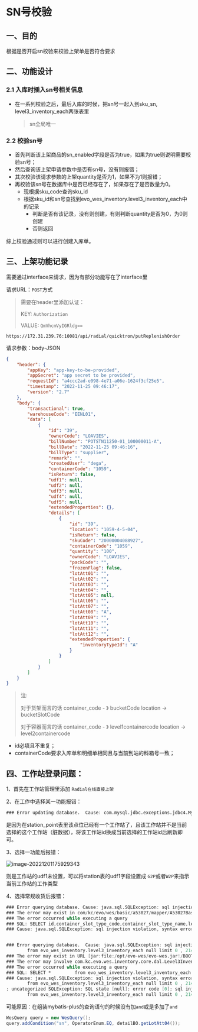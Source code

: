 # SN号校验

## 一、目的

根据是否开启sn校验来校验上架单是否符合要求

## 二、功能设计

### 2.1 入库时插入sn号相关信息

- 在一系列校验之后，最后入库的时候，把sn号一起入到sku_sn, level3_inventory_each两张表里

  > sn全局唯一

### 2.2 校验sn号

- 首先判断该上架商品的sn_enabled字段是否为true，如果为true则说明需要校验sn号；
- 然后查询该上架申请参数中是否有sn号，没有则报错；
- 其次校验该请求参数的上架quantity是否为1，如果不为1则报错；
- 再校验该sn号在数据库中是否已经存在了，如果存在了是否数量为0。
  - 现根据sku_code查询sku_id
  - 根据sku_id和sn号查找到evo_wes_inventory.level3_inventory_each中的记录
    - 判断是否有该记录，没有则创建，有则判断quantity是否为0，为0则创建
    - 否则返回

综上校验通过则可以进行创建入库单。

## 三、上架功能记录

需要通过interface来请求，因为有部分功能写在了interface里

请求URL：`POST`方式

>需要在header里添加认证：
>
>KEY: `Authorization`
>
>VALUE: `QmVhcmVyIGRldg==`

```http
https://172.31.239.76:10081/api/radial/quicktron/putReplenishOrder
```

请求参数：body-JSON

```json
{
    "header": {
        "appKey": "app-key-to-be-provided",
        "appSecret": "app secret to be provided",
        "requestId": "a4ccc2ad-e098-4e71-a06e-1624f3cf25e5",
        "timestamp": "2022-11-25 09:46:17",
        "version": "2.7"
    },
    "body": {
        "transactional": true,
        "warehouseCode": "EENL01",
        "data": [
            {
                "id": "39",
                "ownerCode": "LOAVIES",
                "billNumber": "POTSTN11250-01_100000011-A",
                "billDate": "2022-11-25 09:46:16",
                "billType": "supplier",
                "remark": "",
                "createdUser": "dega",
                "containerCode": "1059",
                "isReturn": false,
                "udf1": null,
                "udf2": null,
                "udf3": null,
                "udf4": null,
                "udf5": null,
                "extendedProperties": {},
                "details": [
                    {
                        "id": "39",
                        "location": "1059-4-5-04",
                        "isReturn": false,
                        "skuCode": "20000004088927",
                        "containerCode": "1059",
                        "quantity": "100",
                        "ownerCode": "LOAVIES",
                        "packCode": "",
                        "frozenFlag": false,
                        "lotAtt01": "",
                        "lotAtt02": "",
                        "lotAtt03": "",
                        "lotAtt04": "",
                        "lotAtt05": null,
                        "lotAtt06": "",
                        "lotAtt07": "",
                        "lotAtt08": "A",
                        "lotAtt09": "",
                        "lotAtt10": "",
                        "lotAtt11": "",
                        "lotAtt12": "",
                        "extendedProperties": {
                            "inventoryTypeId": "A"
                        }
                    }
                ]
            }
        ]
    }
}
```

> 注:
>
> 对于货架而言的话
> container_code - 》 bucketCode
> location ->  bucketSlotCode
>
> 对于容器而言的话 
> container_code - 》 level1containercode
> location ->  level2containercode

- id必填且不重复；
- containerCode要求入库单和明细单相同且与当前到站的料箱号一致；

## 四、工作站登录问题：

1、首先在工作站管理里添加 `Radial在线直接上架`

2、在工作中选择某一功能报错：

```verilog
### Error updating database.  Cause: com.mysql.jdbc.exceptions.jdbc4.MySQLIntegrityConstraintViolationException: Duplicate entry '1-TbTbTR' for key 'uidx_station       _point_pointCode'
```

是因为在station_point表里该点位已经有一个工作站了，且该工作站并不是当前选择的这个工作站（脏数据），将该工作站id换成当前选择的工作站id后刷新即可。

3、选择一功能后报错：

![image-20221201175929343](resources/image-20221201175929343.png)

则是工作站的udf1未设置，可以将station表的udf1字段设置成 `G2P`或者`W2P`来指示当前工作站的工作类型

4、选择常规收货后报错：

```verilog
### Error querying database. Cause: java.sql.SQLException: sql injection violation, syntax error: ERROR. pos 142, line 1, column 141, token RPAREN : SELECT id,container_slot_type_code,container_slot_type_name,length,width,depth,weight FROM evo_basic.basic_container_slot_type WHERE id IN ( ) 
### The error may exist in com/kc/evo/wes/basic/a53027/mapper/A53027BasicContainerSlotTypeMapper.java (best guess) ### The error may involve com.kc.evo.wes.basic.a53027.mapper.A53027BasicContainerSlotTypeMapper.selectBatchIds 
### The error occurred while executing a query 
### SQL: SELECT id,container_slot_type_code,container_slot_type_name,length,width,depth,weight FROM evo_basic.basic_container_slot_type WHERE id IN ( ) 
### Cause: java.sql.SQLException: sql injection violation, syntax error: ERROR. pos 142, line 1, column 141, token RPAREN : SELECT id,container_slot_type_code,container_slot_type_name,length,width,depth,weight FROM evo_basic.basic_container_slot_type WHERE id IN ( ) ; uncategorized SQLException; SQL state [null]; error code [0]; sql injection violation, syntax error: ERROR. pos 142, line 1, column 141, token RPAREN : SELECT id,container_slot_type_code,container_slot_type_name,length,width,depth,weight FROM evo_basic.basic_container_slot_type WHERE id IN ( ); nested exception is java.sql.SQLException: sql injection violation, syntax error: ERROR. pos 142, line 1, column 141, token RPAREN : SELECT id,container_slot_type_code,container_slot_type_name,length,width,depth,weight FROM evo_basic.basic_container_slot_type WHERE id IN ( )


### Error querying database.  Cause: java.sql.SQLException: sql injection violation, syntax error: syntax error, error in :'each null limit 0 , 2147483647', expect NULL, actual NULL pos 66, line 2, column 54, token NULL : SELECT *
        from evo_wes_inventory.level3_inventory_each null limit 0 , 2147483647
### The error may exist in URL [jar:file:/opt/evo-wes/evo-wes.jar!/BOOT-INF/lib/evo-wes-inventory-biz-2.9.1.w2p-SNAPSHOT.jar!/mapper/inventory/core/Level3InventoryEachMapper.xml]
### The error may involve com.kc.evo.wes.inventory.core.dal.Level3InventoryEachMapper.queryList
### The error occurred while executing a query
### SQL: SELECT *         from evo_wes_inventory.level3_inventory_each null limit 0 , 2147483647
### Cause: java.sql.SQLException: sql injection violation, syntax error: syntax error, error in :'each null limit 0 , 2147483647', expect NULL, actual NULL pos 66, line 2, column 54, token NULL : SELECT *
        from evo_wes_inventory.level3_inventory_each null limit 0 , 2147483647
; uncategorized SQLException; SQL state [null]; error code [0]; sql injection violation, syntax error: syntax error, error in :'each null limit 0 , 2147483647', expect NULL, actual NULL pos 66, line 2, column 54, token NULL : SELECT *
        from evo_wes_inventory.level3_inventory_each null limit 0 , 2147483647; nested exception is java.sql.SQLException: sql injection violation, syntax error: syntax error, error in :'each null limit 0 , 2147483647', expect NULL, actual NULL pos 66, line 2, column 54, token NULL : SELECT *

```

可能原因：在组装mybatis-plus的查询语句的时候没有加`and`或是多加了`and`

```Java
WesQuery query = new WesQuery();
query.addCondition("sn", OperatorEnum.EQ, detailBO.getLotAtt04());
```